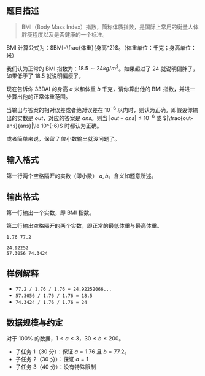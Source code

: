 ## 题目描述

> BMI（Body Mass Index）指数，简称体质指数，是国际上常用的衡量人体胖瘦程度以及是否健康的一个标准。  

BMI 计算公式为：$BMI=\frac{体重}{身高^2}$。（体重单位：千克；身高单位：米）  

我们认为正常的 BMI 指数为：$18.5\sim 24kg/m^2$。如果超过了 $24$ 就说明偏胖了，如果低于了 $18.5$ 就说明偏瘦了。

现在告诉你 33DAI 的身高 $a$ 米和体重 $b$ 千克，请你算出他的 BMI 指数，并进一步算出他的正常体重范围。

当输出与答案的相对误差或者绝对误差在 $10^{-6}$ 以内时，则认为正确。即假设你输出的实数是 $out$，对应的答案是 $ans$。则当 $|out-ans| \le 10^{-6}$ 或 $|\frac{out-ans}{ans}|\le 10^{-6}$ 时都认为正确。

或者简单来说，保留 $7$ 位小数输出就没问题了。

## 输入格式

第一行两个空格隔开的实数（即小数） $a,b$。含义如题意所述。

## 输出格式

第一行输出一个实数，即 BMI 指数。

第二行输出空格隔开的两个实数，即正常的最低体重与最高体重。

```input1
1.76 77.2
```

```output1
24.92252
57.3056 74.3424
```

## 样例解释

- `77.2 / 1.76 / 1.76 = 24.92252066...` 
- `57.3056 / 1.76 / 1.76 = 18.5` 
- `74.3424 / 1.76 / 1.76 = 24`

## 数据规模与约定

对于 $100\%$ 的数据，$1 \le a \le 3$，$30\le b\le 200$。

- 子任务 1（30 分）：保证 $a=1.76$ 且 $b=77.2$。
- 子任务 2（30 分）：保证 $a=1$
- 子任务 3（40 分）：没有特殊限制